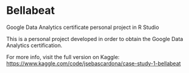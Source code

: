 # Bellabeat

Google Data Analytics certificate personal project in R Studio

This is a personal project developed in order to obtain the Google Data Analytics certification.

For more info, visit the full version on Kaggle: https://www.kaggle.com/code/jsebascardona/case-study-1-bellabeat
